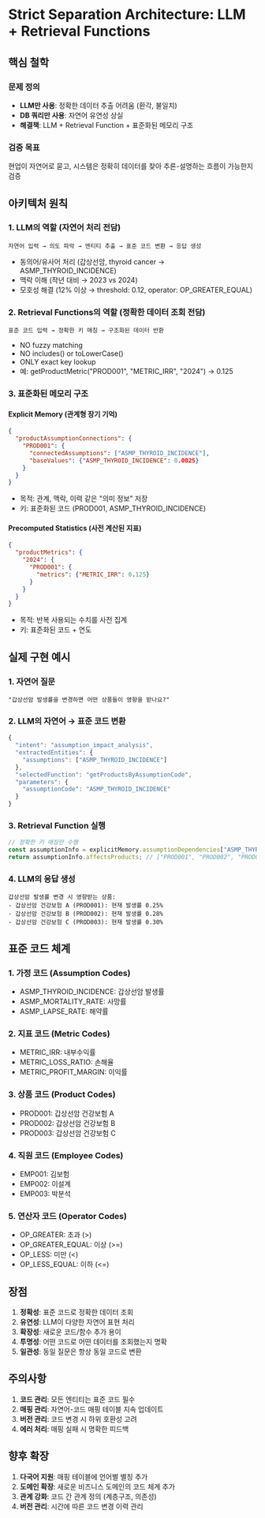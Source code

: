 # Strict Separation Architecture: LLM + Retrieval Functions

## 핵심 철학

### 문제 정의
- **LLM만 사용**: 정확한 데이터 추출 어려움 (환각, 불일치)
- **DB 쿼리만 사용**: 자연어 유연성 상실
- **해결책**: LLM + Retrieval Function + 표준화된 메모리 구조

### 검증 목표
현업이 자연어로 묻고, 시스템은 정확히 데이터를 찾아 추론-설명하는 흐름이 가능한지 검증

## 아키텍처 원칙

### 1. LLM의 역할 (자연어 처리 전담)
```
자연어 입력 → 의도 파악 → 엔티티 추출 → 표준 코드 변환 → 응답 생성
```
- 동의어/유사어 처리 (갑상선암, thyroid cancer → ASMP_THYROID_INCIDENCE)
- 맥락 이해 (작년 대비 → 2023 vs 2024)
- 모호성 해결 (12% 이상 → threshold: 0.12, operator: OP_GREATER_EQUAL)

### 2. Retrieval Functions의 역할 (정확한 데이터 조회 전담)
```
표준 코드 입력 → 정확한 키 매칭 → 구조화된 데이터 반환
```
- NO fuzzy matching
- NO includes() or toLowerCase()
- ONLY exact key lookup
- 예: getProductMetric("PROD001", "METRIC_IRR", "2024") → 0.125

### 3. 표준화된 메모리 구조

#### Explicit Memory (관계형 장기 기억)
```json
{
  "productAssumptionConnections": {
    "PROD001": {
      "connectedAssumptions": ["ASMP_THYROID_INCIDENCE"],
      "baseValues": {"ASMP_THYROID_INCIDENCE": 0.0025}
    }
  }
}
```
- 목적: 관계, 맥락, 이력 같은 "의미 정보" 저장
- 키: 표준화된 코드 (PROD001, ASMP_THYROID_INCIDENCE)

#### Precomputed Statistics (사전 계산된 지표)
```json
{
  "productMetrics": {
    "2024": {
      "PROD001": {
        "metrics": {"METRIC_IRR": 0.125}
      }
    }
  }
}
```
- 목적: 반복 사용되는 수치를 사전 집계
- 키: 표준화된 코드 + 연도

## 실제 구현 예시

### 1. 자연어 질문
```
"갑상선암 발생률을 변경하면 어떤 상품들이 영향을 받나요?"
```

### 2. LLM의 자연어 → 표준 코드 변환
```javascript
{
  "intent": "assumption_impact_analysis",
  "extractedEntities": {
    "assumptions": ["ASMP_THYROID_INCIDENCE"]
  },
  "selectedFunction": "getProductsByAssumptionCode",
  "parameters": {
    "assumptionCode": "ASMP_THYROID_INCIDENCE"
  }
}
```

### 3. Retrieval Function 실행
```javascript
// 정확한 키 매칭만 수행
const assumptionInfo = explicitMemory.assumptionDependencies["ASMP_THYROID_INCIDENCE"];
return assumptionInfo.affectsProducts; // ["PROD001", "PROD002", "PROD003"]
```

### 4. LLM의 응답 생성
```
갑상선암 발생률 변경 시 영향받는 상품:
- 갑상선암 건강보험 A (PROD001): 현재 발생률 0.25%
- 갑상선암 건강보험 B (PROD002): 현재 발생률 0.28%
- 갑상선암 건강보험 C (PROD003): 현재 발생률 0.30%
```

## 표준 코드 체계

### 1. 가정 코드 (Assumption Codes)
- ASMP_THYROID_INCIDENCE: 갑상선암 발생률
- ASMP_MORTALITY_RATE: 사망률
- ASMP_LAPSE_RATE: 해약률

### 2. 지표 코드 (Metric Codes)
- METRIC_IRR: 내부수익률
- METRIC_LOSS_RATIO: 손해율
- METRIC_PROFIT_MARGIN: 이익률

### 3. 상품 코드 (Product Codes)
- PROD001: 갑상선암 건강보험 A
- PROD002: 갑상선암 건강보험 B
- PROD003: 갑상선암 건강보험 C

### 4. 직원 코드 (Employee Codes)
- EMP001: 김보험
- EMP002: 이설계
- EMP003: 박분석

### 5. 연산자 코드 (Operator Codes)
- OP_GREATER: 초과 (>)
- OP_GREATER_EQUAL: 이상 (>=)
- OP_LESS: 미만 (<)
- OP_LESS_EQUAL: 이하 (<=)

## 장점

1. **정확성**: 표준 코드로 정확한 데이터 조회
2. **유연성**: LLM이 다양한 자연어 표현 처리
3. **확장성**: 새로운 코드/함수 추가 용이
4. **투명성**: 어떤 코드로 어떤 데이터를 조회했는지 명확
5. **일관성**: 동일 질문은 항상 동일 코드로 변환

## 주의사항

1. **코드 관리**: 모든 엔티티는 표준 코드 필수
2. **매핑 관리**: 자연어-코드 매핑 테이블 지속 업데이트
3. **버전 관리**: 코드 변경 시 하위 호환성 고려
4. **에러 처리**: 매핑 실패 시 명확한 피드백

## 향후 확장

1. **다국어 지원**: 매핑 테이블에 언어별 별칭 추가
2. **도메인 확장**: 새로운 비즈니스 도메인의 코드 체계 추가
3. **관계 강화**: 코드 간 관계 정의 (계층구조, 의존성)
4. **버전 관리**: 시간에 따른 코드 변경 이력 관리